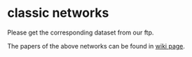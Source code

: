 # classic networks

Please get the corresponding dataset from our ftp.

The papers of the above networks can be found in [wiki page](https://github.com/zjurv/papers/wiki/classic-networks).
